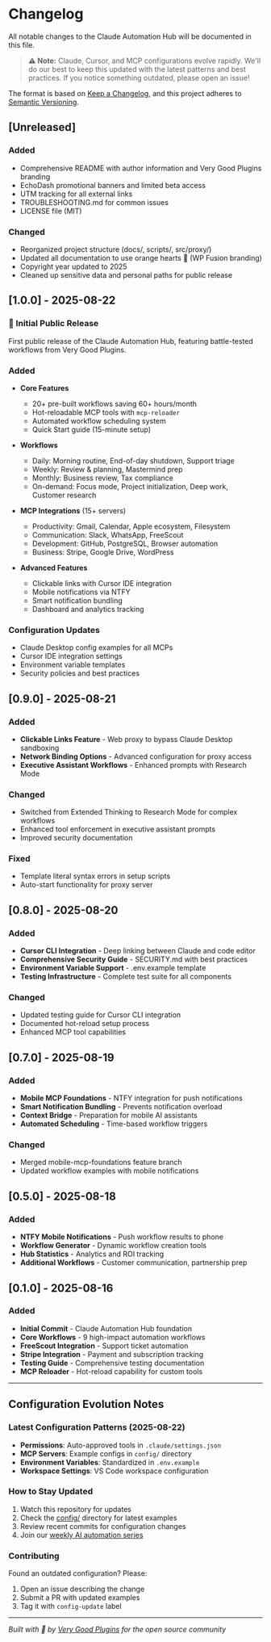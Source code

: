 # Changelog

All notable changes to the Claude Automation Hub will be documented in this file.

> **⚠️ Note:** Claude, Cursor, and MCP configurations evolve rapidly. We'll do our best to keep this updated with the latest patterns and best practices. If you notice something outdated, please open an issue!

The format is based on [Keep a Changelog](https://keepachangelog.com/en/1.0.0/),
and this project adheres to [Semantic Versioning](https://semver.org/spec/v2.0.0.html).

## [Unreleased]

### Added
- Comprehensive README with author information and Very Good Plugins branding
- EchoDash promotional banners and limited beta access
- UTM tracking for all external links
- TROUBLESHOOTING.md for common issues
- LICENSE file (MIT)

### Changed
- Reorganized project structure (docs/, scripts/, src/proxy/)
- Updated all documentation to use orange hearts 🧡 (WP Fusion branding)
- Copyright year updated to 2025
- Cleaned up sensitive data and personal paths for public release

## [1.0.0] - 2025-08-22

### 🎉 Initial Public Release
First public release of the Claude Automation Hub, featuring battle-tested workflows from Very Good Plugins.

### Added
- **Core Features**
  - 20+ pre-built workflows saving 60+ hours/month
  - Hot-reloadable MCP tools with `mcp-reloader`
  - Automated workflow scheduling system
  - Quick Start guide (15-minute setup)

- **Workflows**
  - Daily: Morning routine, End-of-day shutdown, Support triage
  - Weekly: Review & planning, Mastermind prep
  - Monthly: Business review, Tax compliance
  - On-demand: Focus mode, Project initialization, Deep work, Customer research

- **MCP Integrations** (15+ servers)
  - Productivity: Gmail, Calendar, Apple ecosystem, Filesystem
  - Communication: Slack, WhatsApp, FreeScout
  - Development: GitHub, PostgreSQL, Browser automation
  - Business: Stripe, Google Drive, WordPress

- **Advanced Features**
  - Clickable links with Cursor IDE integration
  - Mobile notifications via NTFY
  - Smart notification bundling
  - Dashboard and analytics tracking

### Configuration Updates
- Claude Desktop config examples for all MCPs
- Cursor IDE integration settings
- Environment variable templates
- Security policies and best practices

## [0.9.0] - 2025-08-21

### Added
- **Clickable Links Feature** - Web proxy to bypass Claude Desktop sandboxing
- **Network Binding Options** - Advanced configuration for proxy access
- **Executive Assistant Workflows** - Enhanced prompts with Research Mode

### Changed
- Switched from Extended Thinking to Research Mode for complex workflows
- Enhanced tool enforcement in executive assistant prompts
- Improved security documentation

### Fixed
- Template literal syntax errors in setup scripts
- Auto-start functionality for proxy server

## [0.8.0] - 2025-08-20

### Added
- **Cursor CLI Integration** - Deep linking between Claude and code editor
- **Comprehensive Security Guide** - SECURITY.md with best practices
- **Environment Variable Support** - .env.example template
- **Testing Infrastructure** - Complete test suite for all components

### Changed
- Updated testing guide for Cursor CLI integration
- Documented hot-reload setup process
- Enhanced MCP tool capabilities

## [0.7.0] - 2025-08-19

### Added
- **Mobile MCP Foundations** - NTFY integration for push notifications
- **Smart Notification Bundling** - Prevents notification overload
- **Context Bridge** - Preparation for mobile AI assistants
- **Automated Scheduling** - Time-based workflow triggers

### Changed
- Merged mobile-mcp-foundations feature branch
- Updated workflow examples with mobile notifications

## [0.5.0] - 2025-08-18

### Added
- **NTFY Mobile Notifications** - Push workflow results to phone
- **Workflow Generator** - Dynamic workflow creation tools
- **Hub Statistics** - Analytics and ROI tracking
- **Additional Workflows** - Customer communication, partnership prep

## [0.1.0] - 2025-08-16

### Added
- **Initial Commit** - Claude Automation Hub foundation
- **Core Workflows** - 9 high-impact automation workflows
- **FreeScout Integration** - Support ticket automation
- **Stripe Integration** - Payment and subscription tracking
- **Testing Guide** - Comprehensive testing documentation
- **MCP Reloader** - Hot-reload capability for custom tools

---

## Configuration Evolution Notes

### Latest Configuration Patterns (2025-08-22)
- **Permissions**: Auto-approved tools in `.claude/settings.json`
- **MCP Servers**: Example configs in `config/` directory
- **Environment Variables**: Standardized in `.env.example`
- **Workspace Settings**: VS Code workspace configuration

### How to Stay Updated
1. Watch this repository for updates
2. Check the [config/](config/) directory for latest examples
3. Review recent commits for configuration changes
4. Join our [weekly AI automation series](https://wpfusion.com/blog/?utm_source=github&utm_medium=changelog&utm_campaign=ai-automation-hub)

### Contributing
Found an outdated configuration? Please:
1. Open an issue describing the change
2. Submit a PR with updated examples
3. Tag it with `config-update` label

---

*Built with 🧡 by [Very Good Plugins](https://verygoodplugins.com) for the open source community*